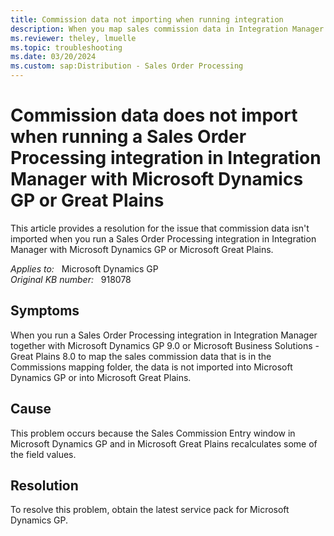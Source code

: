 ```yaml
---
title: Commission data not importing when running integration
description: When you map sales commission data in Integration Manager together with Microsoft Dynamics GP or Microsoft Great Plains 8.0, the data is not imported into the program. A service pack is now available to resolve this problem.
ms.reviewer: theley, lmuelle
ms.topic: troubleshooting
ms.date: 03/20/2024
ms.custom: sap:Distribution - Sales Order Processing
---
```

# Commission data does not import when running a Sales Order Processing integration in Integration Manager with Microsoft Dynamics GP or Great Plains

This article provides a resolution for the issue that commission data isn't imported when you run a Sales Order Processing integration in Integration Manager with Microsoft Dynamics GP or Microsoft Great Plains.

_Applies to:_ &nbsp; Microsoft Dynamics GP  
_Original KB number:_ &nbsp; 918078

## Symptoms

When you run a Sales Order Processing integration in Integration Manager together with Microsoft Dynamics GP 9.0 or Microsoft Business Solutions - Great Plains 8.0 to map the sales commission data that is in the Commissions mapping folder, the data is not imported into Microsoft Dynamics GP or into Microsoft Great Plains.

## Cause

This problem occurs because the Sales Commission Entry window in Microsoft Dynamics GP and in Microsoft Great Plains recalculates some of the field values.

## Resolution

To resolve this problem, obtain the latest service pack for Microsoft Dynamics GP.
